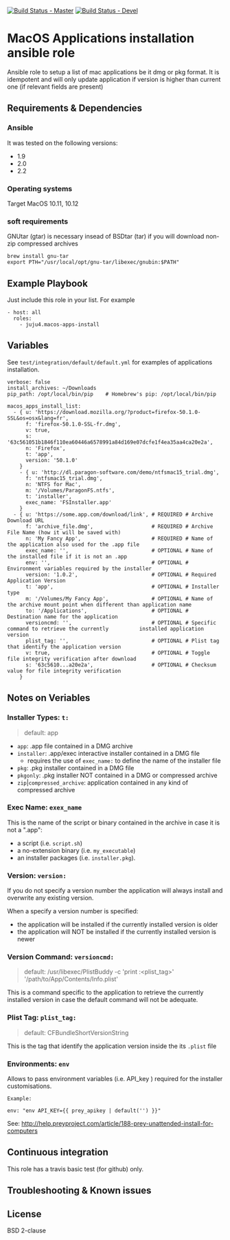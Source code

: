 [![Build Status - Master](https://travis-ci.org/juju4/ansible-macos-apps-install.svg?branch=master)](https://travis-ci.org/juju4/ansible-macos-apps-install)
[![Build Status - Devel](https://travis-ci.org/juju4/ansible-macos-apps-install.svg?branch=devel)](https://travis-ci.org/juju4/ansible-macos-apps-install/branches)
# MacOS Applications installation ansible role

Ansible role to setup a list of mac applications be it dmg or pkg format.
It is idempotent and will only update application if version is higher than current one (if relevant fields are present)

## Requirements & Dependencies

### Ansible
It was tested on the following versions:
 * 1.9
 * 2.0
 * 2.2

### Operating systems

Target MacOS 10.11, 10.12

### soft requirements
GNUtar (gtar) is necessary insead of BSDtar (tar) if you will download non-zip compressed archives

```
brew install gnu-tar
export PTH="/usr/local/opt/gnu-tar/libexec/gnubin:$PATH"
```

## Example Playbook

Just include this role in your list.
For example

```
- host: all
  roles:
    - juju4.macos-apps-install
```

## Variables

See `test/integration/default/default.yml` for examples of applications installation.

```
verbose: false
install_archives: ~/Downloads
pip_path: /opt/local/bin/pip    # Homebrew's pip: /opt/local/bin/pip

macos_apps_install_list:
  - { u: 'https://download.mozilla.org/?product=firefox-50.1.0-SSL&os=osx&lang=fr',
      f: 'firefox-50.1.0-SSL-fr.dmg',
      v: true,
      s: '63c561051b1846f110ea60446a6578991a84d169e07dcfe1f4ea35aa4ca20e2a',
      n: 'Firefox',
      t: 'app',
      version: '50.1.0'
    }    
    - { u: 'http://dl.paragon-software.com/demo/ntfsmac15_trial.dmg',
      f: 'ntfsmac15_trial.dmg',
      n: 'NTFS for Mac',
      m: '/Volumes/ParagonFS.ntfs',
      t: 'installer',
      exec_name: 'FSInstaller.app'
    }
  - { u: 'https://some.app.com/download/link', # REQUIRED # Archive Download URL
      f: 'archive_file.dmg',                   # REQUIRED # Archive File Name (how it will be saved with)
      n: 'My Fancy App',                       # REQUIRED # Name of the application also used for the .app file
      exec_name: '',                           # OPTIONAL # Name of the installed file if it is not an .app         
      env: '',                                 # OPTIONAL # Environment variables required by the installer
      version: '1.0.2',                        # OPTIONAL # Required Application Version         
      t: 'app',                                # OPTIONAL # Installer type         
      m: '/Volumes/My Fancy App',              # OPTIONAL # Name of the archive mount point when different than application name
      to: '/Applications',                     # OPTIONAL # Destination name for the application
      versioncmd: '',                          # OPTIONAL # Specific command to retrieve the currently          installed application version
      plist_tag: '',                           # OPTIONAL # Plist tag that identify the application version
      v: true,                                 # OPTIONAL # Toggle file integrity verification after download         
      s: '63c5610...a20e2a',                   # OPTIONAL # Checksum value for file integrity verification
    }

```
## Notes on Veriables
### Installer Types: `t:`
> default: app

* `app`: .app file contained in a DMG archive
* `installer`: .app/exec interactive installer contained in a DMG file
  * requires the use of `exec_name:` to define the name of the installer file  
* `pkg`: .pkg installer contained in a DMG file
* `pkgonly`: .pkg installer NOT contained in a DMG or compressed archive
* `zip`|`compressed_archive`: application contained in any kind of compressed archive

### Exec Name: `exex_name`
This is the name of the script or binary contained in the archive in case it is not a ".app":
* a script (i.e. `script.sh`)
* a no-extension binary (i.e. `my_executable`)
* an installer packages (i.e. `installer.pkg`).

### Version: `version:`
If you do not specify a version number the application will always install and overwrite any existing version.

When a specify a version number is specified:
* the application will be installed if the currently installed version is older
* the application will NOT be  installed if the currently installed version is newer

### Version Command: `versioncmd:`
> default: /usr/libexec/PlistBuddy -c 'print :<plist_tag>'  '/path/to/App/Contents/Info.plist'

This is a command specific to the application to retrieve the currently installed version in case the default command will not be adequate.

### Plist Tag: `plist_tag:`
> default: CFBundleShortVersionString

This is the tag that identify the application version inside the its `.plist` file

### Environments: `env`
Allows to pass environment variables (i.e. API_key ) required for the installer customisations.

```
Example:

env: "env API_KEY={{ prey_apikey | default('') }}"
```

See: http://help.preyproject.com/article/188-prey-unattended-install-for-computers



## Continuous integration

This role has a travis basic test (for github) only.


## Troubleshooting & Known issues


## License

BSD 2-clause
